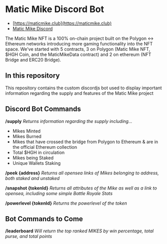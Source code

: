 # Matic Mike Discord Bot

- [https://maticmike.club](https://maticmike.club)
- [Matic Mike Discord](https://discord.gg/XYPpstcXB9t)

The Matic Mike NFT is a 100% on-chain project built on the Polygon <-> Ethereum networks introducing more gaming functionality into the NFT space. We've started with 5 contracts, 3 on Polygon (Matic Mike NFT, $HGH Coin, and the MaticMikeData contract) and 2 on ethereum (NFT Bridge and ERC20 Bridge).

## In this repository

This repository contains the custom discordjs bot used to display important information regarding the supply and features of the Matic Mike project

## Discord Bot Commands

**/supply**
*Returns information regarding the supply including...*

- Mikes Minted
- Mikes Burned
- Mikes that have crossed the bridge from Polygon to Ethereum & are in the official Ethereum collection
- Total $HGH in circulation
- Mikes being Staked
- Unique Wallets Staking

**/peek {address}**
*Returns all opensea links of Mikes belonging to address, both staked and unstaked*

**/snapshot {tokenId}**
*Returns all attributes of the Mike as well as a link to opensea, including some simple Battle Royale Stats*

**/powerlevel {tokenId}**
*Returns the powerlevel of the token*

## Bot Commands to Come

**/leaderboard**
*Will return the top ranked MIKES by win percentage, total purse, and total points*